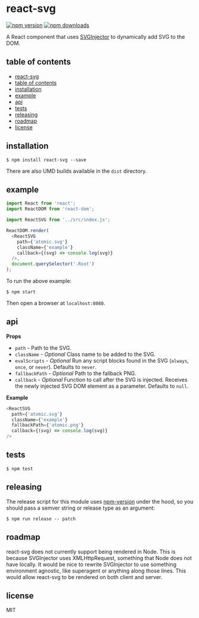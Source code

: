 # react-svg

[![npm version](https://img.shields.io/npm/v/react-svg.svg?style=flat-square)](https://www.npmjs.com/package/react-svg)
[![npm downloads](https://img.shields.io/npm/dm/react-svg.svg?style=flat-square)](https://www.npmjs.com/package/react-svg)

A React component that uses [SVGInjector](https://github.com/iconic/SVGInjector) to dynamically add SVG to the DOM. 

## table of contents

- [react-svg](#react-svg)
- [table of contents](#table-of-contents)
- [installation](#installation)
- [example](#example)
- [api](#api)
- [tests](#tests)
- [releasing](#releasing)
- [roadmap](#roadmap)
- [license](#license)

## installation

```
$ npm install react-svg --save
```

There are also UMD builds available in the `dist` directory.

## example

```js
import React from 'react';
import ReactDOM from 'react-dom';

import ReactSVG from '../src/index.js';

ReactDOM.render(
  <ReactSVG
    path={'atomic.svg'}
    className={'example'}
    callback={(svg) => console.log(svg)}
  />,
  document.querySelector('.Root')
);
```

To run the above example:

```
$ npm start
```

Then open a browser at `localhost:8080`.

## api

__Props__

- `path` - Path to the SVG.
- `className` - *Optional* Class name to be added to the SVG.
- `evalScripts` - *Optional* Run any script blocks found in the SVG (`always`, `once`, or `never`). Defaults to `never`.
- `fallbackPath` - *Optional* Path to the fallback PNG.
- `callback` - *Optional* Function to call after the SVG is injected. Receives the newly injected SVG DOM element as a parameter. Defaults to `null`.

__Example__

```js
<ReactSVG
  path={'atomic.svg'}
  className={'example'}
  fallbackPath={'atomic.png'}
  callback={(svg) => console.log(svg)}
/>
```

## tests

```
$ npm test
```

## releasing

The release script for this module uses [npm-version](https://docs.npmjs.com/cli/version) under the hood, so you should pass a semver string or release type as an argument:

```
$ npm run release -- patch
```

## roadmap

react-svg does not currently support being rendered in Node. This is because SVGInjector uses XMLHttpRequest, something that Node does not have locally. It would be nice to rewrite SVGInjector to use something environment agnostic, like superagent or anything along those lines. This would allow react-svg to be rendered on both client and server.

## license

MIT
